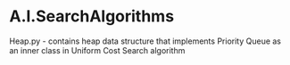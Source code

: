 # A.I.SearchAlgorithms

Heap.py - contains heap data structure that implements Priority Queue as an inner class in Uniform Cost Search algorithm
